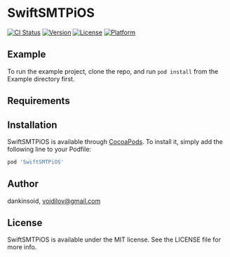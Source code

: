 # SwiftSMTPiOS

[![CI Status](https://img.shields.io/travis/dankinsoid/SwiftSMTPiOS.svg?style=flat)](https://travis-ci.org/dankinsoid/SwiftSMTPiOS)
[![Version](https://img.shields.io/cocoapods/v/SwiftSMTPiOS.svg?style=flat)](https://cocoapods.org/pods/SwiftSMTPiOS)
[![License](https://img.shields.io/cocoapods/l/SwiftSMTPiOS.svg?style=flat)](https://cocoapods.org/pods/SwiftSMTPiOS)
[![Platform](https://img.shields.io/cocoapods/p/SwiftSMTPiOS.svg?style=flat)](https://cocoapods.org/pods/SwiftSMTPiOS)

## Example

To run the example project, clone the repo, and run `pod install` from the Example directory first.

## Requirements

## Installation

SwiftSMTPiOS is available through [CocoaPods](https://cocoapods.org). To install
it, simply add the following line to your Podfile:

```ruby
pod 'SwiftSMTPiOS'
```

## Author

dankinsoid, voidilov@gmail.com

## License

SwiftSMTPiOS is available under the MIT license. See the LICENSE file for more info.
